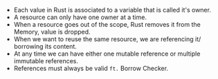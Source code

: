 - Each value in Rust is associated to a variable that is called it's owner.
- A resource can only have one owner at a time. 
- When a resource goes out of the scope, Rust removes it from the Memory, value is dropped.
- When we want to reuse the same resource, we are referencing it/ borrowing its content.
- At any time we can have either one mutable reference or multiple immutable references.
- References must always be valid ```ft.``` Borrow Checker.